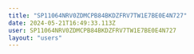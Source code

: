 ```yaml
---
title: "SP11064NRV0ZDMCPB84BKDZFRV7TW1E7BE0E4N727"
date: 2024-05-21T16:49:33.113Z
user: SP11064NRV0ZDMCPB84BKDZFRV7TW1E7BE0E4N727
layout: "users"
---
```

    